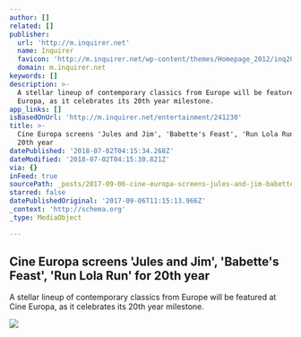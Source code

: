 ```yaml
---
author: []
related: []
publisher:
  url: 'http://m.inquirer.net'
  name: Inquirer
  favicon: 'http://m.inquirer.net/wp-content/themes/Homepage_2012/inq2013/favicon.ico'
  domain: m.inquirer.net
keywords: []
description: >-
  A stellar lineup of contemporary classics from Europe will be featured at Cine
  Europa, as it celebrates its 20th year milestone.
app_links: []
isBasedOnUrl: 'http://m.inquirer.net/entertainment/241230'
title: >-
  Cine Europa screens 'Jules and Jim', 'Babette's Feast', 'Run Lola Run' for
  20th year
datePublished: '2018-07-02T04:15:34.268Z'
dateModified: '2018-07-02T04:15:30.821Z'
via: {}
inFeed: true
sourcePath: _posts/2017-09-06-cine-europa-screens-jules-and-jim-babettes-feast-run.md
starred: false
datePublishedOriginal: '2017-09-06T11:15:13.966Z'
_context: 'http://schema.org'
_type: MediaObject

---
```

<article style=""><h1>Cine Europa screens 'Jules and Jim', 'Babette's Feast', 'Run Lola Run' for 20th year</h1><p>A stellar lineup of contemporary classics from Europe will be featured at Cine Europa, as it celebrates its 20th year milestone.</p><img src="http://entertainment.inquirer.net/wp-content/blogs.dir/6/files/2017/09/20994202_386159011786944_748541220361626014_n-600x226.jpg" /></article>